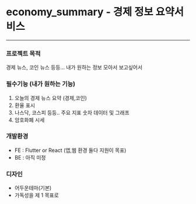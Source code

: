 # economy_summary - 경제 정보 요약서비스
---
### 프로젝트 목적
 경제 뉴스, 코인 뉴스 등등... 내가 원하는 정보 모아서 보고싶어서


 ### 필수기능 (내가 원하는 기능)
1. 오늘의 경제 뉴스 요약 (경제,코인)
2. 환율 표시
3. 나스닥, 코스피 등등.. 주요 지표 숫자 데이터 및 그래프
4. 암호화폐 시세


### 개발환경
- FE : Flutter or React (앱,웹 환경 둘다 지원이 목표)
- BE : 아직 미정

### 디자인
- 어두운테마(기본)
- 가독성을 제 1 목표로
  
